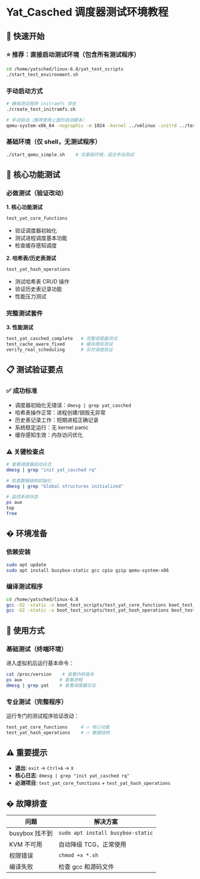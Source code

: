 # Yat_Casched 调度器测试环境教程

## 🚀 快速开始

### ⭐ 推荐：直接启动测试环境（包含所有测试程序）
```bash
cd /home/yatsched/linux-6.8/yat_test_scripts
./start_test_environment.sh
```

### 手动启动方式
```bash
# 确保测试程序 initramfs 存在
./create_test_initramfs.sh

# 手动启动（推荐使用上面的自动脚本）
qemu-system-x86_64 -nographic -m 1024 -kernel ../vmlinux -initrd ../test_with_programs.cpio.gz -append "console=ttyS0,115200" -accel tcg
```

### 基础环境（仅 shell，无测试程序）
```bash
./start_qemu_simple.sh    # 仅基础环境，适合手动测试
```

## 🧪 核心功能测试

### 必做测试（验证改动）

**1. 核心功能测试**
```bash
test_yat_core_functions
```
- 验证调度器初始化
- 测试进程调度基本功能
- 检查缓存感知调度

**2. 哈希表/历史表测试**
```bash
test_yat_hash_operations  
```
- 测试哈希表 CRUD 操作
- 验证历史表记录功能
- 性能压力测试

### 完整测试套件

**3. 性能测试**
```bash
test_yat_casched_complete   # 完整调度器测试
test_cache_aware_fixed      # 缓存感知测试
verify_real_scheduling      # 实时调度验证
```

## 📋 测试验证要点

### ✅ 成功标准
- 调度器初始化无错误：`dmesg | grep yat_casched`
- 哈希表操作正常：进程创建/销毁无异常
- 历史表记录工作：短期进程正确记录
- 系统稳定运行：无 kernel panic
- 缓存感知生效：内存访问优化

### ⚠️ 关键检查点
```bash
# 查看调度器启动日志
dmesg | grep "init yat_casched rq"

# 检查数据结构初始化
dmesg | grep "Global structures initialized"

# 监控系统状态
ps aux
top
free
```

## �️ 环境准备

### 依赖安装
```bash
sudo apt update
sudo apt install busybox-static gcc cpio gzip qemu-system-x86
```

### 编译测试程序
```bash
cd /home/yatsched/linux-6.8
gcc -O2 -static -o boot_test_scripts/test_yat_core_functions boot_test_scripts/test_yat_core_functions.c
gcc -O2 -static -o boot_test_scripts/test_yat_hash_operations boot_test_scripts/test_yat_hash_operations.c
```

## 🎯 使用方式

### 基础测试（终端环境）
进入虚拟机后运行基本命令：
```bash
cat /proc/version    # 查看内核版本
ps aux              # 查看进程
dmesg | grep yat    # 查看调度器日志
```

### 专业测试（完整程序）
运行专门的测试程序验证改动：
```bash
test_yat_core_functions     # 🔥 核心功能
test_yat_hash_operations    # 🔥 数据结构
```

## ⚠️ 重要提示

- **退出**: `exit` → `Ctrl+A` → `X`
- **核心日志**: `dmesg | grep "init yat_casched rq"`
- **必测项目**: `test_yat_core_functions` + `test_yat_hash_operations`

## � 故障排查

| 问题 | 解决方案 |
|------|---------|
| busybox 找不到 | `sudo apt install busybox-static` |
| KVM 不可用 | 自动降级 TCG，正常使用 |
| 权限错误 | `chmod +x *.sh` |
| 编译失败 | 检查 gcc 和源码文件 |
